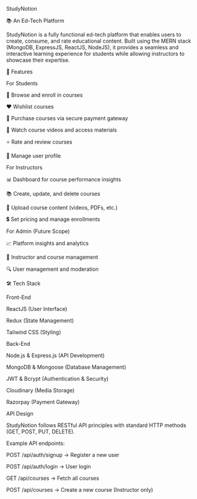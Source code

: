 StudyNotion

📚 An Ed-Tech Platform

StudyNotion is a fully functional ed-tech platform that enables users to create, consume, and rate educational content. Built using the MERN stack (MongoDB, ExpressJS, ReactJS, NodeJS), it provides a seamless and interactive learning experience for students while allowing instructors to showcase their expertise.

🚀 Features

For Students

📌 Browse and enroll in courses

❤️ Wishlist courses

🛒 Purchase courses via secure payment gateway

🎥 Watch course videos and access materials

⭐ Rate and review courses

👤 Manage user profile

For Instructors

📊 Dashboard for course performance insights

📚 Create, update, and delete courses

🎥 Upload course content (videos, PDFs, etc.)

💲 Set pricing and manage enrollments

For Admin (Future Scope)

📈 Platform insights and analytics

🏫 Instructor and course management

🔍 User management and moderation

🛠️ Tech Stack

Front-End

ReactJS (User Interface)

Redux (State Management)

Tailwind CSS (Styling)

Back-End

Node.js & Express.js (API Development)

MongoDB & Mongoose (Database Management)

JWT & Bcrypt (Authentication & Security)

Cloudinary (Media Storage)

Razorpay (Payment Gateway)

API Design

StudyNotion follows RESTful API principles with standard HTTP methods (GET, POST, PUT, DELETE).

Example API endpoints:

POST /api/auth/signup → Register a new user

POST /api/auth/login → User login

GET /api/courses → Fetch all courses

POST /api/courses → Create a new course (Instructor only)

